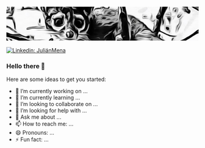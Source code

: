 
![El Cacomixtle](https://github.com/JulinkG/JulinkG/blob/main/banner.jpg)

[![Linkedin: JuliánMena](https://img.shields.io/badge/-thaianebraga-blue?style=flat-square&logo=Linkedin&logoColor=white&link=www.linkedin.com/in/julianmenachavez)](www.linkedin.com/in/julianmenachavez)

### Hello there 👾

Here are some ideas to get you started:

- 🔭 I’m currently working on ...
- 🌱 I’m currently learning ...
- 👯 I’m looking to collaborate on ...
- 🤔 I’m looking for help with ...
- 💬 Ask me about ...
- 📫 How to reach me: ...
- 😄 Pronouns: ...
- ⚡ Fun fact: ...

